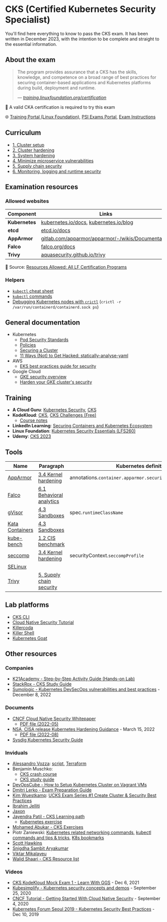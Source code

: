 #  CKS (Certified Kubernetes Security Specialist)

You'll find here everything to know to pass the CKS exam. It has been written in December 2023, with the intention to be complete and straight to the essential information.

## About the exam

> The program provides assurance that a CKS has the skills, knowledge, and competence on a broad range of best practices for securing container-based applications and Kubernetes platforms during build, deployment and runtime.
>
> &mdash; <cite>[training.linuxfoundation.org/certification](https://training.linuxfoundation.org/certification/certified-kubernetes-security-specialist/)</cite>

🚩 A valid CKA certification is required to try this exam

🌐 [Training Portal (Linux Foundation)](https://trainingportal.linuxfoundation.org/learn/dashboard), [PSI Exams Portal](https://test-takers.psiexams.com/linux/manage/my-tests), [Exam Instructions](https://docs.linuxfoundation.org/tc-docs/certification/important-instructions-cks)

## Curriculum

* [1. Cluster setup](1-cluster-setup.md)
* [2. Cluster hardening](2-cluster-hardening.md)
* [3. System hardening](3-system-hardening.md)
* [4. Minimize microservice vulnerabilities](4-minimize-microservice-vulnerabilities.md)
* [5. Supply chain security](5-supply-chain-security.md)
* [6. Monitoring, logging and runtime security](6-monitoring-logging-runtime-security.md)

## Examination resources

### Allowed websites

Component      | Links
---------------|-----------------------------------------------------------------------------------------------------------------
**Kubernetes** | [kubernetes.io/docs](https://kubernetes.io/docs/), [kubernetes.io/blog](https://kubernetes.io/blog/)
**etcd**       | [etcd.io/docs](https://etcd.io/docs/)
**AppArmor**   | [gitlab.com/apparmor/apparmor/-/wikis/Documentation](https://gitlab.com/apparmor/apparmor/-/wikis/Documentation)
**Falco**      | [falco.org/docs](https://falco.org/docs/)
**Trivy**      | [aquasecurity.github.io/trivy](https://aquasecurity.github.io/trivy/)

📌 Source: [Resources Allowed: All LF Certification Programs](https://docs.linuxfoundation.org/tc-docs/certification/certification-resources-allowed#certified-kubernetes-security-specialist-cks)

### Helpers

* [`kubectl` cheat sheet](https://kubernetes.io/docs/reference/kubectl/cheatsheet/)
* [`kubectl` commands](https://kubernetes.io/docs/reference/generated/kubectl/kubectl-commands)
* [Debugging Kubernetes nodes with `crictl`](https://kubernetes.io/docs/tasks/debug/debug-cluster/crictl/) (`crictl -r /var/run/containerd/containerd.sock ps`)

## General documentation

* Kubernetes
  * [Pod Security Standards](https://kubernetes.io/docs/concepts/security/pod-security-standards/)
  * [Policies](https://kubernetes.io/docs/concepts/policy/)
  * [Securing a Cluster](https://kubernetes.io/docs/tasks/administer-cluster/securing-a-cluster/)
  * [11 Ways (Not) to Get Hacked: statically-analyse-yaml](https://kubernetes.io/blog/2018/07/18/11-ways-not-to-get-hacked/)
* AWS
  * [EKS best practices guide for security](https://aws.github.io/aws-eks-best-practices/security/docs/)
* Google Cloud
  * [GKE security overview](https://cloud.google.com/kubernetes-engine/docs/concepts/security-overview)
  * [Harden your GKE cluster's security](https://cloud.google.com/kubernetes-engine/docs/how-to/hardening-your-cluster)

## Training

* **A Cloud Guru**: [Kubernetes Security](https://learn.acloud.guru/course/7d2c29e7-cdb2-4f44-8744-06332f47040e/dashboard), [CKS](https://learn.acloud.guru/course/certified-kubernetes-security-specialist/dashboard)
* **KodeKloud**: [CKS](https://kodekloud.com/courses/certified-kubernetes-security-specialist-cks/), [CKS Challenges (Free)](https://kodekloud.com/courses/certified-kubernetes-security-specialist-cks/)
  * [Course notes](https://github.com/kodekloudhub/certified-kubernetes-security-specialist-cks-course)
* **LinkedIn Learning**: [Securing Containers and Kubernetes Ecosystem](https://www.linkedin.com/learning/securing-containers-and-kubernetes-ecosystem/protect-your-containers-and-kubernetes-ecosystem)
* **Linux Foundation**: [Kubernetes Security Essentials (LFS260)](https://training.linuxfoundation.org/training/kubernetes-security-essentials-lfs260/)
* **Udemy**: [CKS 2023](https://www.udemy.com/course/certified-kubernetes-security-specialist/)

## Tools

Name                                       | Paragraph                                                                                 | Kubernetes definition
-------------------------------------------|-------------------------------------------------------------------------------------------|---------------------------------------------------------------
[AppArmor](tools/apparmor.md)              | [3.4 Kernel hardening](3-system-hardening.md#kernel-hardening)                            | annotations.`container.apparmor.security.beta.kubernetes.io`
[Falco](tools/falco.md)                    | [6.1 Behavioral analytics](6-monitoring-logging-runtime-security.md#behavioral-analytics) | 
[gVisor](tools/gvisor.md)                  | [4.3 Sandboxes](4-minimize-microservice-vulnerabilities.md#sandboxes)                     | spec.`runtimeClassName`
[Kata Containers](tools/katacontainers.md) | [4.3 Sandboxes](4-minimize-microservice-vulnerabilities.md#sandboxes)                     |
[kube-bench](tools/kube-bench.md)          | [1.2 CIS benchmark](1-cluster-setup.md#cis-benchmark)                                     |
[seccomp](tools/seccomp.md)                | [3.4 Kernel hardening](3-system-hardening.md#kernel-hardening)                            | securityContext.`seccompProfile`
[SELinux](tools/selinux.md)                |                                                                                           |
[Trivy](tools/trivy.md)                    | [5. Supply chain security](5-supply-chain-security.md#workload-static-analysis)           |

## Lab platforms

* [CKS CLI](https://cks.kubernetes.tn/)
* [Cloud Native Security Tutorial](https://tutorial.kubernetes-security.info/)
* [Killercoda](https://killercoda.com/killer-shell-cks)
* [Killer Shell](https://github.com/killer-sh/cks-course-environment)
* [Kubernetes Goat](https://madhuakula.com/kubernetes-goat/)

## Other resources

### Companies

* [K21Academy - Step-by-Step Activity Guide (Hands-on Lab)](https://k21academy.com/docker-kubernetes/certified-kubernetes-security-specialist-cks-step-by-step-activity-guide-hands-on-lab/#)
* [StackRox - CKS Study Guide](https://github.com/stackrox/Kubernetes_Security_Specialist_Study_Guide)
* [Sumologic - Kubernetes DevSecOps vulnerabilities and best practices](https://www.sumologic.com/blog/kubernetes-devsecops/) - December 8, 2022

### Documents

* [CNCF Cloud Native Security Whitepaper](https://github.com/cncf/tag-security/tree/main/security-whitepaper)
  * [PDF file (2022-05)](https://github.com/cncf/tag-security/blob/main/security-whitepaper/v2/CNCF_cloud-native-security-whitepaper-May2022-v2.pdf)
* [NSA, CISA release Kubernetes Hardening Guidance](https://www.nsa.gov/Press-Room/News-Highlights/Article/Article/2716980/nsa-cisa-release-kubernetes-hardening-guidance/) - March 15, 2022
  * [PDF file (2022-08)](https://media.defense.gov/2022/Aug/29/2003066362/-1/-1/0/CTR_KUBERNETES_HARDENING_GUIDANCE_1.2_20220829.PDF)
* [Sysdig Kubernetes Security Guide](https://sysdig.com/s-kubernetes-security-guide/)

### Inviduals

* [Alessandro Vozza](https://medium.com/@ams0): [script](https://gist.githubusercontent.com/ams0/0e57d15d53782c2c2259cce8545caa70/raw/d4e0686e4dc068ea146717af5d5a7be3dab97a4c/kubeadm-containerd.sh), [Terraform](https://github.com/ams0/CKS/blob/main/kubeadm-containerd-multinode/readme.md)
* Benjamin Muschko:
  * [CKS crash course](https://github.com/bmuschko/cks-crash-course)
  * [CKS study guide](https://github.com/bmuschko/cks-study-guide)
* [DevOpsCube - How to Setup Kubernetes Cluster on Vagrant VMs](https://devopscube.com/kubernetes-cluster-vagrant/)
* [Dmitri Lerko - Exam Preparation Guide](https://deploy.live/blog/cks-certified-kubernetes-security-specialist-exam-preparation-guide/)
* [Kim Wuestkamp](https://wuestkamp.medium.com/): [UCKS Exam Series #1 Create Cluster & Security Best Practices](https://itnext.io/cks-exam-series-1-create-cluster-security-best-practices-50e35aaa67ae)
* [Ibrahim Jelliti](https://github.com/ibrahimjelliti/CKSS-Certified-Kubernetes-Security-Specialist)
* [Jaxon](https://github.com/theJaxon/CKS)
* [Jayendra Patil - CKS Learning path](https://jayendrapatil.com/certified-kubernetes-security-specialist-cks-learning-path/)
  * [Kubernetes exercise](https://github.com/jayendrapatil/kubernetes-exercises)
* [Mohamed Abukar - CKS Exercises](https://github.com/moabukar/CKS-Exercises-Certified-Kubernetes-Security-Specialist)
* Piotr Zaniewski: [Kubernetes related networking commands](https://gist.github.com/Piotr1215/23cf678d74079f98dc7be731e6a3f1d1#file-cka-networking-commands-md), [kubectl commands and tips & tricks](https://gist.github.com/Piotr1215/443fb83c89958139f0c67ec70b111da2#file-kubectl-commands-md), [K8s bookmarks](https://gist.github.com/Piotr1215/016ba7218a1a949574786fb9b92382c1#file-k8s-bookmarks-cka-ckad-html)
* [Scott Hawkins](https://github.com/echoboomer/k8s-cks-notes)
* [Snigdha Sambit Aryakumar](https://github.com/snigdhasambitak/cks)
* [Viktar Mikalayeu](https://github.com/ViktorUJ/cks)
* [Walid Shaari - CKS Resource list](https://github.com/walidshaari/Certified-Kubernetes-Security-Specialist)

### Videos

* [CKS KodeKloud Mock Exam 1 - Learn With GGS](https://www.youtube.com/watch?v=7eH7vfT0axA&list=PLglXbBWxN2H9-ATq0ShHVlMWskhRgvdJz) - Dec 6, 2021
* [Kubesimplify - Kubernetes security concepts and demos](https://youtu.be/VjlvS-qiz_U) - September 25, 2020
* [CNCF Tutorial - Getting Started With Cloud Native Security](https://youtu.be/MisS3wSds40) - September 4, 2020
* [Kubernetes Forum Seoul 2019 - Kubernetes Security Best Practices](https://youtu.be/wqsUfvRyYpw) - Dec 10, 2019
